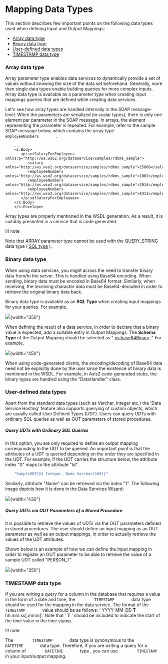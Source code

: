 # Mapping Data Types

This section describes few important points on the following data types
used when defining Input and Output Mappings:

-   [Array data type](#MappingDataTypes-Arraydatatype)
-   [Binary data type](#MappingDataTypes-Binarydatatype)
-   [User-defined data types](#MappingDataTypes-User-defineddatatypes)
-   [TIMESTAMP data type](#MappingDataTypes-TIMESTAMPdatatype)

### Array data type

Array parameter type enables data services to dynamically provide a set
of values without knowing the size of the data set beforehand.
Generally, more than single data types enable building queries for more
complex inputs. Array data type is available as a parameter type when
creating input mappings queries that are defined while creating data
services.  

Let's see how array types are handled internally in the SOAP
message-level. When the parameters are serialized (in scalar types),
there is only one element per parameter in the SOAP message. In arrays,
the element representing the parameter is repeated. For example, refer
to the sample SOAP message below, which contains the array type
`         employeeNumbers        ` .

``` html/xml
    ...
    <s:Body>
       <p:setSalaryForEmployees xmlns:p="http://ws.wso2.org/dataservice/samples/rdbms_sample">
          <salary xmlns="http://ws.wso2.org/dataservice/samples/rdbms_sample">15000</salary>
          <employeeNumbers xmlns="http://ws.wso2.org/dataservice/samples/rdbms_sample">1002</employeeNumbers>
          <employeeNumbers xmlns="http://ws.wso2.org/dataservice/samples/rdbms_sample">2014</employeeNumbers>
          <employeeNumbers xmlns="http://ws.wso2.org/dataservice/samples/rdbms_sample">4411</employeeNumbers>
       </p:setSalaryForEmployees>
    </s:Body>
    </s:Envelope>
```

Array types are properly mentioned in the WSDL generation. As a result,
it is suitably presented in a service that is code generated.

!!! note

Note that ARRAY parameter type cannot be used with the QUERY\_STRING
data type ( [SQL type](_Input_Validators_) ).


### Binary data type

When using data services, you might across the need to transfer binary
data from/to the server. This is handled using Base64 encoding. When
sending, binary data must be encoded in Base64 format. Similarly, when
receiving, the receiving character data must be Base64-decoded in order
to retrieve the original binary data back.

Binary data type is available as an **SQL Type** when creating input
mappings for your queries. For example,

![](attachments/119130834/119130835.png){width="350"}  

When defining the result of a data service, in order to declare that a
binary value is expected, add a suitable entry in Output Mappings. The
**Schema Type** of the Output Mapping should be selected as "
[xs:base64Binary](http://xsbase64Binary) ." For example,

![](attachments/119130834/119130839.png){width="450"}

When using code-generated clients, the encoding/decoding of Base64 data
need not be explicitly done by the user since the existence of binary
data is mentioned in the WSDL. For example, in Axis2 code-generated
stubs, the binary types are handled using the "DataHandler" class.

### User-defined data types

Apart from the standard data types (such as Varchar, Integer etc.) the
'Data Service Hosting' feature also supports querying of custom objects,
which are usually called User Defined Types (UDT). Users can query UDTs
with ordinary SQL queries as well as OUT parameters of stored
procedures.  

##### Query UDTs with Ordinary SQL Queries 

In this option, you are only required to define an output mapping
corresponding to the UDT to be queried. An important point is that the
attributes of a UDT is queried depending on the order they are specified
in the UDT. For example, if the UDT carries the structure below, the
attribute index "0" maps to the attribute "Id".  

``` java
    "SampleUDT{Id Integer, Name Varchar(100)}"
```

Similarly, attribute "Name" can be retrieved via the index "1". The
following image depicts how it is done in the Data Services Wizard:  

![](attachments/119130834/119130837.png){width="430"}  

##### Query UDTs via OUT Parameters of a Stored Procedure 

It is possible to retrieve the values of UDTs via the OUT parameters
defined in stored procedures. The user should define an input mapping as
an OUT parameter as well as an output mappings, in order to actually
retrieve the values of the UDT attributes.  

Shown below is an example of how we can define the Input mapping in
order to register an OUT parameter to be able to retrieve the value of a
sample UDT called "PERSON\_T".  

![](attachments/119130834/119130838.png){width="350"}

### TIMESTAMP data type

If you are writing a query for a column in the database that requires a
value in the form of a date and time, the `         TIMESTAMP        `
data type should be used for the mapping in the data service. The format
of the `         TIMESTAMP        ` value should be as follows: '
YYYY-MM-DD **T** hh:mm:ss\[.mmm\]'. Note that ' **T** ' should be
included to indicate the start of the time value in the time stamp.

!!! note

The `         TIMESTAMP        ` data type is synonymous to the
`         DATETIME        ` data type. Therefore, if you are writing a
query for a column of `         DATETIME        ` type , you can use
`         TIMESTAMP        ` in your input/output mapping.

